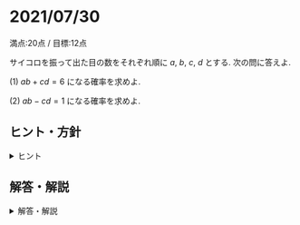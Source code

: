# 2021/07/30

満点:20点 / 目標:12点

サイコロを振って出た目の数をそれぞれ順に $a$, $b$, $c$, $d$ とする. 次の問に答えよ.

(1) $ab+cd=6$ になる確率を求めよ.

(2) $ab-cd=1$ になる確率を求めよ.

<div style="page-break-before:always"></div>

## ヒント・方針

<details markdown="1">
<summary>ヒント</summary>

- サイコロを $2$ 回振って出た目の積の表を作っておくと楽.

</details>

<div style="page-break-before:always"></div>

## 解答・解説

<details markdown="1">
<summary>解答・解説</summary>

根気よく数える系の確率の問題です. 入試本番でこのような問題が出た場合, 

- 数える方針を明確にする
- 整頓して書く

ことで多少ミスしても部分点を狙えます.

![](img/mathterro_20210730.jpg)

</details>